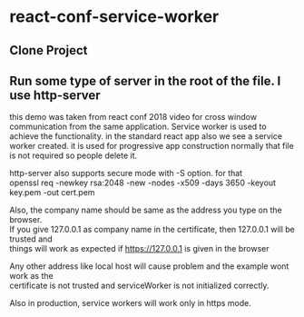 # react-conf-service-worker

## Clone Project

## Run some type of server in the root of the file. I use http-server
this demo was taken from react conf 2018 video for cross window communication from the
same application. Service worker is used to achieve the functionality. in the standard 
react app also we see a service worker created. it is used for progressive app construction
normally that file is not required so people delete it. 

http-server also supports secure mode with -S option. for that   
 openssl req -newkey rsa:2048 -new -nodes -x509 -days 3650 -keyout key.pem -out cert.pem
    
Also, the company name should be same as the address you type on the browser.   
If you give 127.0.0.1 as company name in the certificate, then 127.0.0.1 will be trusted and    
things will work as expected if https://127.0.0.1 is given in the browser   

Any other address like local host will cause problem and the example wont work as the    
certificate is not trusted and serviceWorker is not initialized correctly.   

Also in production, service workers will work only in https mode.      
 


